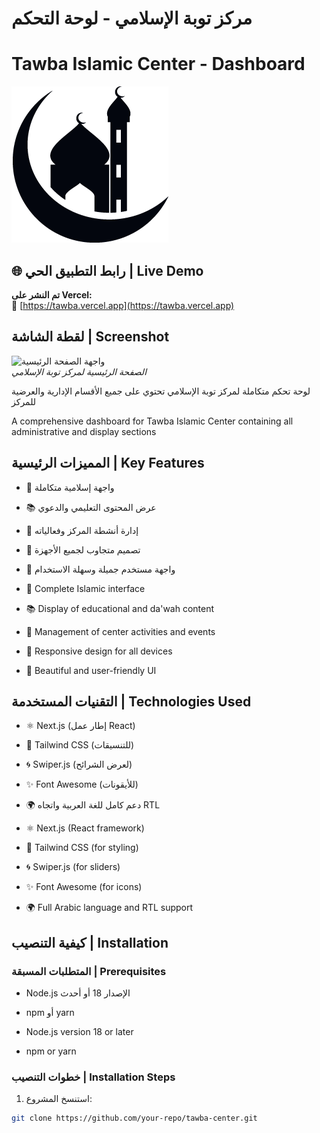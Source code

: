 # مركز توبة الإسلامي - لوحة التحكم  
# Tawba Islamic Center - Dashboard

![شعار المركز](public/logo%2011.png)

## 🌐 رابط التطبيق الحي | Live Demo
**تم النشر على Vercel:**  
🔗 [https://tawba.vercel.app](https://tawba.vercel.app)

## لقطة الشاشة | Screenshot

![واجهة الصفحة الرئيسية](screenshots/home.png)  
*الصفحة الرئيسية لمركز توبة الإسلامي*

لوحة تحكم متكاملة لمركز توبة الإسلامي تحتوي على جميع الأقسام الإدارية والعرضية للمركز

A comprehensive dashboard for Tawba Islamic Center containing all administrative and display sections

## المميزات الرئيسية | Key Features
- 🌙 واجهة إسلامية متكاملة
- 📚 عرض المحتوى التعليمي والدعوي
- 🕌 إدارة أنشطة المركز وفعالياته
- 📱 تصميم متجاوب لجميع الأجهزة
- 🎨 واجهة مستخدم جميلة وسهلة الاستخدام

- 🌙 Complete Islamic interface  
- 📚 Display of educational and da'wah content  
- 🕌 Management of center activities and events  
- 📱 Responsive design for all devices  
- 🎨 Beautiful and user-friendly UI

## التقنيات المستخدمة | Technologies Used
- ⚛️ Next.js (إطار عمل React)  
- 💅 Tailwind CSS (للتنسيقات)  
- 🌀 Swiper.js (لعرض الشرائح)  
- ✨ Font Awesome (للأيقونات)  
- 🌍 دعم كامل للغة العربية واتجاه RTL  

- ⚛️ Next.js (React framework)  
- 💅 Tailwind CSS (for styling)  
- 🌀 Swiper.js (for sliders)  
- ✨ Font Awesome (for icons)  
- 🌍 Full Arabic language and RTL support  

## كيفية التنصيب | Installation

### المتطلبات المسبقة | Prerequisites
- Node.js الإصدار 18 أو أحدث  
- npm أو yarn  

- Node.js version 18 or later  
- npm or yarn  

### خطوات التنصيب | Installation Steps
1. استنسخ المشروع:
```bash
git clone https://github.com/your-repo/tawba-center.git